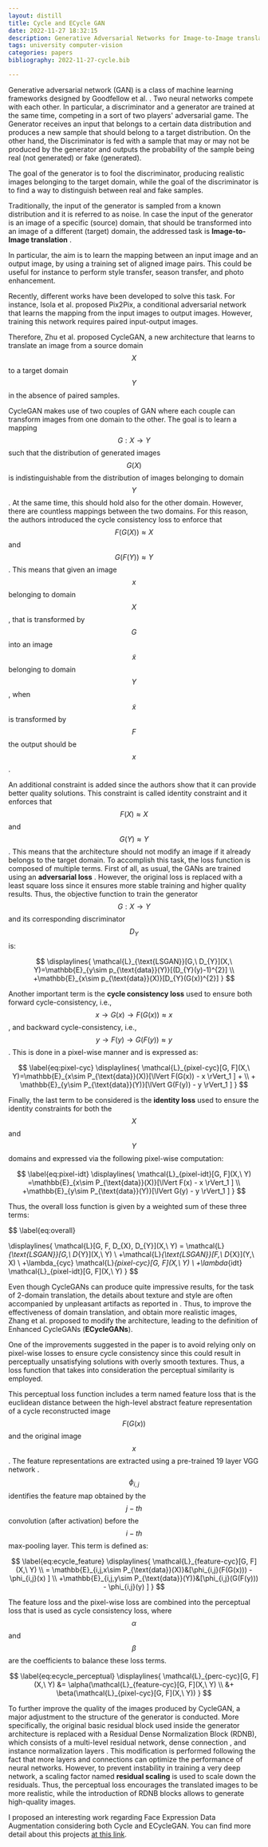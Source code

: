 ```yaml
---
layout: distill
title: Cycle and ECycle GAN
date: 2022-11-27 18:32:15
description: Generative Adversarial Networks for Image-to-Image translation
tags: university computer-vision
categories: papers
bibliography: 2022-11-27-cycle.bib

---
```


 Generative adversarial network (GAN) is a class of machine learning frameworks designed by Goodfellow et al. <d-cite key="GAN"></d-cite>. 
 Two neural networks compete with each other. In particular, a discriminator and a generator are trained at the same time, competing in a sort of two players' adversarial game. 
 The Generator receives an input that belongs to a certain data distribution and produces a new sample that should belong to a target distribution. On the other hand, the Discriminator is fed with a sample that may or may not be produced by the generator and outputs the probability of the sample being real (not generated) or fake (generated).

 The goal of the generator is to fool the discriminator, producing realistic images belonging to the target domain, while the goal of the discriminator is to find a way to distinguish between real and fake samples.

 Traditionally, the input of the generator is sampled from a known distribution and it is referred to as noise.
 In case the input of the generator is an image of a specific (source) domain, that should be transformed into an image of a different (target) domain, the addressed task is <b>Image-to-Image translation</b> <d-cite key="im2im"></d-cite>. 
 
 In particular, the aim is to learn the mapping between an input image and an output image, by using a training set of aligned image pairs. This could be useful for instance to perform style transfer, season transfer, and photo enhancement.

 Recently, different works have been developed to solve this task. For instance, Isola et al. <d-cite key="pix2pix"></d-cite> proposed Pix2Pix, a conditional adversarial network that learns the mapping from the input images to output images. However, training this network requires paired input-output images. 

 Therefore, Zhu et al. <d-cite key="Zhu2017"></d-cite> proposed CycleGAN, a new architecture that learns to translate an image from a source domain $$X$$ to a target domain $$Y$$ in the absence of paired samples. 
 
 CycleGAN makes use of two couples of GAN where each couple can transform images from one domain to the other. The goal is to learn a mapping $$ G : X \rightarrow Y $$ such that the distribution of generated images $$G(X)$$ is indistinguishable from the distribution of images belonging to domain $$Y$$. At the same time, this should hold also for the other domain. 
 However, there are countless mappings between the two domains. For this reason, the authors introduced the cycle consistency loss to enforce that $$F(G(X)) \approx  X$$ and  $$G(F(Y)) \approx  Y$$. This means that given an image $$x$$ belonging to domain $$X$$, that is transformed by $$G$$ into an image $$ \tilde{x}$$ belonging to domain $$Y$$, when $$ \tilde{x}$$ is transformed by $$F$$ the output should be $$x$$.

 An additional constraint is added since the authors show that it can provide better quality solutions. This constraint is called identity constraint and it enforces that $$F(X) \approx  X$$ and $$G(Y) \approx  Y$$. This means that the architecture should not modify an image if it already belongs to the target domain.
 To accomplish this task, the loss function is composed of multiple terms. First of all, as usual, the GANs are trained using an <b>adversarial loss</b>  <d-cite key="GAN"></d-cite> . 
 However, the original loss is replaced with a least square loss  <d-cite key="LSGAN"></d-cite> since it ensures more stable training and higher quality results. Thus, the objective function to train the generator $$G : X \rightarrow Y$$ and its corresponding discriminator $$D_{Y}$$ is:

$$
\displaylines{
\mathcal{L}_{\text{LSGAN}}[G,\ D_{Y}](X,\ Y)=\mathbb{E}_{y\sim p_{\text{data}}(Y)}[(D_{Y}(y)-1)^{2}] \\
+\mathbb{E}_{x\sim p_{\text{data}}(X)}[D_{Y}(G(x))^{2}]
}
$$

Another important term is the <b>cycle consistency loss</b> used to ensure both forward cycle-consistency, i.e., $$x \rightarrow G(x) \rightarrow F(G(x)) \approx x$$, and backward cycle-consistency, i.e., $$y \rightarrow F(y) \rightarrow G(F(y)) \approx y$$. This is done in a pixel-wise manner and is expressed as:

$$
    \label{eq:pixel-cyc}
    \displaylines{
    \mathcal{L}_{pixel-cyc}[G, F](X,\ Y)=\mathbb{E}_{x\sim P_{\text{data}}(X)}[\lVert F(G(x)) - x \rVert_1 ] + \\
    + \mathbb{E}_{y\sim P_{\text{data}}(Y)}[\lVert G(F(y)) - y \rVert_1 ]
    }
$$

Finally, the last term to be considered is the <b>identity loss</b> used to ensure the identity constraints for both the $$X$$ and $$Y$$ domains and expressed via the following pixel-wise computation:

$$
\label{eq:pixel-idt}
 \displaylines{
\mathcal{L}_{pixel-idt}[G, F](X,\ Y) =\mathbb{E}_{x\sim P_{\text{data}}(X)}[\lVert F(x) - x \rVert_1 ] \\ 
+\mathbb{E}_{y\sim P_{\text{data}}(Y)}[\lVert G(y) - y \rVert_1 ]
 }
$$

Thus, the overall loss function is given by a weighted sum of these three terms:

$$
\label{eq:overall}

\displaylines{
\mathcal{L}[G, F, D_{X}, D_{Y}](X,\ Y) = \mathcal{L}_{\text{LSGAN}}[G,\ D_{Y}](X,\ Y) \\ 
+\mathcal{L}_{\text{LSGAN}}[F,\ D_{X}](Y,\ X) \\ 
+\lambda_{cyc} \mathcal{L}_{pixel-cyc}[G, F](X,\ Y) \\ 
+\lambda_{idt} \mathcal{L}_{pixel-idt}[G, F](X,\ Y)
}
$$

Even though CycleGANs can produce quite impressive results, for the task of 2-domain translation, the details about texture and style are often accompanied by unpleasant artifacts as reported in <d-cite key="Zhang2020"></d-cite>. Thus, to improve the effectiveness of domain translation, and obtain more realistic images, Zhang et al. <d-cite key="Zhang2020"></d-cite> proposed to modify the architecture, leading to the definition of Enhanced CycleGANs (<b>ECycleGANs</b>). 

One of the improvements suggested in the paper is to avoid relying only on pixel-wise losses to ensure cycle consistency since this could result in perceptually unsatisfying solutions with overly smooth textures. Thus, a loss function that takes into consideration the perceptual similarity is employed. 

This perceptual loss function includes a term named feature loss that is the euclidean distance between the high-level abstract feature representation of a cycle reconstructed image $$F(G(x))$$ and the original image $$x$$. The feature representations are extracted using a pre-trained 19 layer VGG network <d-cite key="vgg"></d-cite>. $$\phi_{i,j}$$ identifies the feature map obtained by the $$j-th$$ convolution (after activation) before the $$i-th$$ max-pooling layer.
This term is defined as:

$$
    \label{eq:ecycle_feature}
\displaylines{
        \mathcal{L}_{feature-cyc}[G, F](X,\ Y)  \\ =
        \mathbb{E}_{i,j,x\sim P_{\text{data}}(X)}&[\phi_{i,j}(F(G(x))) - \phi_{i,j}(x) ] 
        \\ +\mathbb{E}_{i,j,y\sim P_{\text{data}}(Y)}&[\phi_{i,j}(G(F(y))) - \phi_{i,j}(y) ]
}
$$

The feature loss  and the pixel-wise loss are combined into the perceptual loss  that is used as cycle consistency loss, where $$\alpha$$ and $$\beta$$ are the coefficients to balance these loss terms.

$$
    \label{eq:ecycle_perceptual}
\displaylines{
        \mathcal{L}_{perc-cyc}[G, F](X,\ Y) &= \alpha(\mathcal{L}_{feature-cyc}[G, F](X,\ Y) \\
        &+ \beta(\mathcal{L}_{pixel-cyc}[G, F](X,\ Y)) 
}
$$

To further improve the quality of the images produced by CycleGAN, a major adjustment to the structure of the generator is conducted. More specifically, the original basic residual block used inside the generator architecture is replaced with a Residual Dense Normalization Block (RDNB), which consists of a multi-level residual network, dense connection <d-cite key="densenet"></d-cite>, and instance normalization layers <d-cite key="instanceNorm"></d-cite>. This modification is performed following the fact that more layers and connections can optimize the performance of neural networks. However, to prevent instability in training a very deep network, a scaling factor named <b>residual scaling</b> is used to scale down the residuals.
Thus, the perceptual loss encourages the translated images to be more realistic, while the introduction of RDNB blocks allows to generate high-quality images.

I proposed an interesting work regarding Face Expression Data Augmentation considering both Cycle and ECycleGAN.
You can find more detail about this projects <a href = "https://pasinisamuele.github.io/projects/face_da/">at this link</a>.